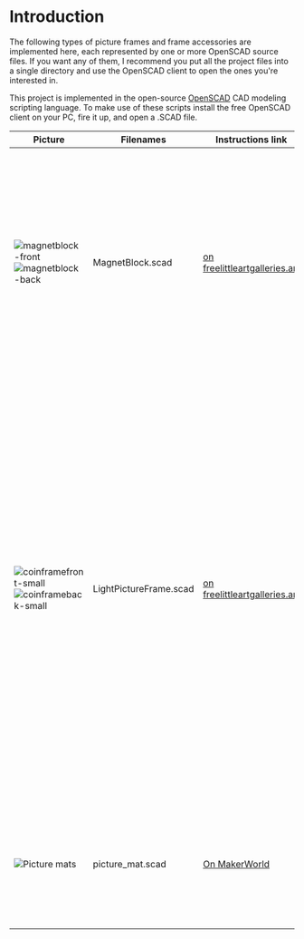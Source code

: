 # Introduction

The following types of picture frames and frame accessories are implemented here, each represented by one or more OpenSCAD source files. If you want any of them, I recommend you put all the project files into a single directory and use the OpenSCAD client to open the ones you're interested in.

This project is implemented in the open-source [OpenSCAD](https://openscad.org) CAD modeling scripting language. To make use of these scripts install the free OpenSCAD client on your PC, fire it up, and open a .SCAD file.

| Picture | Filenames | Instructions link | Remarks |
| - | - | - | - |
| ![magnetblock-front](https://github.com/MethylBromide/mini-picture-frames/assets/12117008/f84bafbe-9739-4749-924e-447b3031b968) ![magnetblock-back](https://github.com/MethylBromide/mini-picture-frames/assets/12117008/ba1633df-ce3e-456d-99ee-54292ee1a0af) | MagnetBlock.scad | [on freelittleartgalleries.art](https://freelittleartgalleries.art/2024/05/3d-printed-clear-sided-magnet-template/) | **Magnet Block** is a 3D-printed holder for mounting small artwork on a refrigerator magnet, wrap-around style so the picture continues onto the edges behind a transparent "shell". |
| ![coinframefront-small](https://github.com/MethylBromide/mini-picture-frames/assets/12117008/616701fc-b9c9-4637-9b67-f5baae211134) ![coinframeback-small](https://github.com/MethylBromide/mini-picture-frames/assets/12117008/4c1acdde-207e-4474-a15e-c0406bc8a481) | LightPictureFrame.scad | [on freelittleartgalleries.art](https://freelittleartgalleries.art/2024/05/lightweight-picture-frame-with-recess/?) | **Lightweight Frame with Recess** is a more traditional style picture frame designed for light weight. It has an optional recess or cutout in the back in a variety of shapes, to make it easy to center a smaller work in a "mat" or to create a cup to contain a deeper work. These photos show one that has a cutout to display both sides of a coin. |
| ![Picture mats](https://github.com/MethylBromide/mini-picture-frames/assets/12117008/849a18b1-afcd-4164-b692-f7045a90e1c7) | picture_mat.scad | [On MakerWorld](https://makerworld.com/en/models/481390) | **Picture Mat** model lets you create a filler piece to give a colored border between the picture and the frame. |
